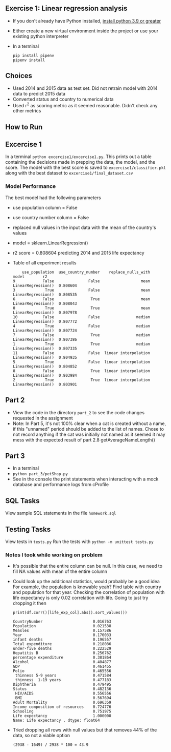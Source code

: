 ## Exercise 1: Linear regression analysis

- If you don't already have Python installed, [install python 3.9 or greater](https://www.python.org/downloads/)
- Either create a new virtual environment inside the project or use your existing python interpreter
- In a terminal

      pip install pipenv
      pipenv install

## Choices

- Used 2014 and 2015 data as test set. Did not retrain model with 2014 data to predict 2015 data
- Converted status and country to numerical data
- Used r<sup>2</sup> as scoring metric as it seemed reasonable. Didn't check any other metrics

## How to Run

## Excercise 1

In a terminal ```python excercise1/excercise1.py```. This prints out a table containing the decisions made in prepping
the data, the model, and the score. The model with the best score is saved to `excercise1/classifier.pkl` along with the
best dataset to `excercise1/final_dataset.csv`

### Model Performance

The best model had the following parameters

- use population column = False
- use country number column = False
- replaced null values in the input data with the mean of the country's values
- model = sklearn.LinearRegression()
- r2 score = 0.808604 predicting 2014 and 2015 life expectancy

- Table of all experiment results

          use_population  use_country_number    replace_nulls_with               model        r2
      9            False               False                  mean  LinearRegression()  0.808604
      3             True               False                  mean  LinearRegression()  0.808535
      6            False                True                  mean  LinearRegression()  0.808043
      0             True                True                  mean  LinearRegression()  0.807978
      10           False               False                median  LinearRegression()  0.807772
      4             True               False                median  LinearRegression()  0.807724
      7            False                True                median  LinearRegression()  0.807386
      1             True                True                median  LinearRegression()  0.807335
      11           False               False  linear interpolation  LinearRegression()  0.804935
      5             True               False  linear interpolation  LinearRegression()  0.804852
      8            False                True  linear interpolation  LinearRegression()  0.803984
      2             True                True  linear interpolation  LinearRegression()  0.803901

## Part 2

- View the code in the directory `part_2` to see the code changes requested in the assignment
- Note: In Part 5, it's not 100% clear when a cat is created without a name, if this "unnamed" period should be added to
  the list of names. Chose to not record anything if the cat was initially not named as it seemed it may mess with the
  expected result of part 2.8 getAverageNameLength()

## Part 3

- In a terminal
- ```python part_3/petShop.py```
- See in the console the print statements when interacting with a mock database and performance logs from cProfile

## SQL Tasks

View sample SQL statements in the file `homework.sql`

## Testing Tasks

View tests in `tests.py`
Run the tests with `python -m unittest tests.py`

### Notes I took while working on problem

- It's possible that the entire column can be null. In this case, we need to fill NA values with mean of the entire
  column

- Could look up the additional statistics, would probably be a good idea For example, the population is knowable yeah?
  Find table with country and population for that year. Checking the correlation of population with life expectancy is
  only 0.02 correlation with life. Going to just try dropping it then

      print(df.corr()[life_exp_col].abs().sort_values())

      CountryNumber                      0.016763
      Population                         0.021538
      Measles                            0.157586
      Year                               0.170033
      infant deaths                      0.196557
      Total expenditure                  0.218086
      under-five deaths                  0.222529
      Hepatitis B                        0.256762
      percentage expenditure             0.381864
      Alcohol                            0.404877
      GDP                                0.461455
      Polio                              0.465556
       thinness 5-9 years                0.471584
       thinness  1-19 years              0.477183
      Diphtheria                         0.479495
      Status                             0.482136
       HIV/AIDS                          0.556556
       BMI                               0.567694
      Adult Mortality                    0.696359
      Income composition of resources    0.724776
      Schooling                          0.751975
      Life expectancy                    1.000000
      Name: Life expectancy , dtype: float64

- Tried dropping all rows with null values but that removes 44% of the data, so not a viable option

      (2938 - 1649) / 2938 * 100 = 43.9